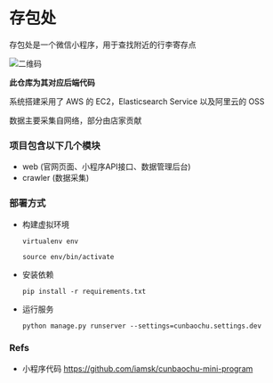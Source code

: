 # 存包处

存包处是一个微信小程序，用于查找附近的行李寄存点

![二维码](./qr.jpg)

**此仓库为其对应后端代码**

系统搭建采用了 AWS 的 EC2，Elasticsearch Service 以及阿里云的 OSS

数据主要采集自网络，部分由店家贡献

### 项目包含以下几个模块

* web (官网页面、小程序API接口、数据管理后台)
* crawler (数据采集)

### 部署方式

* 构建虚拟环境

    `virtualenv env`

    `source env/bin/activate`

* 安装依赖

    `pip install -r requirements.txt`

* 运行服务

    `python manage.py runserver --settings=cunbaochu.settings.dev`

### Refs

* 小程序代码 https://github.com/iamsk/cunbaochu-mini-program
